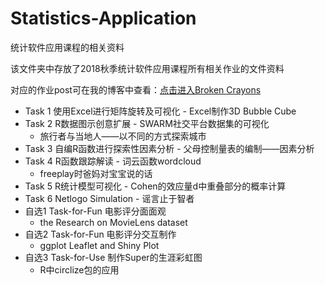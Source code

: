 # Statistics-Application
统计软件应用课程的相关资料

该文件夹中存放了2018秋季统计软件应用课程所有相关作业的文件资料

对应的作业post可在我的博客中查看：[点击进入Broken Crayons](https://brokencrayons.github.io)

* Task 1 使用Excel进行矩阵旋转及可视化 - Excel制作3D Bubble Cube
* Task 2 R数据图示创意扩展 - SWARM社交平台数据集的可视化
  - 旅行者与当地人——以不同的方式探索城市
* Task 3 自编R函数进行探索性因素分析 - 父母控制量表的编制——因素分析
* Task 4 R函数跟踪解读 - 词云函数wordcloud
  - freeplay时爸妈对宝宝说的话
* Task 5 R统计模型可视化 - Cohen的效应量d中重叠部分的概率计算
* Task 6 Netlogo Simulation - 谣言止于智者
* 自选1 Task-for-Fun 电影评分面面观 
  - the Research on MovieLens dataset
* 自选2 Task-for-Fun 电影评分交互制作 
  - ggplot Leaflet and Shiny Plot
* 自选3 Task-for-Use 制作Super的生涯彩虹图
  - R中circlize包的应用
